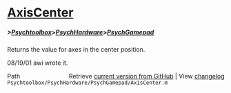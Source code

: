 # [AxisCenter](AxisCenter)
##### >[Psychtoolbox](Psychtoolbox)>[PsychHardware](PsychHardware)>[PsychGamepad](PsychGamepad)

Returns the value for axes in the center position.  
  
  
08/19/01  awi     wrote it.     




<div class="code_header" style="text-align:right;">
  <span style="float:left;">Path&nbsp;&nbsp;</span> <span class="counter">Retrieve <a href=
  "https://raw.github.com/Psychtoolbox-3/Psychtoolbox-3/beta/Psychtoolbox/PsychHardware/PsychGamepad/AxisCenter.m">current version from GitHub</a> | View <a href=
  "https://github.com/Psychtoolbox-3/Psychtoolbox-3/commits/beta/Psychtoolbox/PsychHardware/PsychGamepad/AxisCenter.m">changelog</a></span>
</div>
<div class="code">
  <code>Psychtoolbox/PsychHardware/PsychGamepad/AxisCenter.m</code>
</div>

